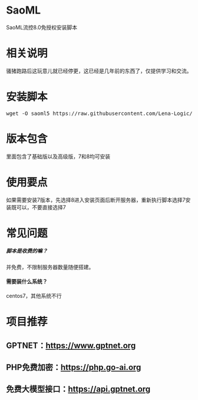 # SaoML
SaoML流控8.0免授权安装脚本

# 相关说明
骚猪跑路后这玩意儿就已经停更，这已经是几年前的东西了，仅提供学习和交流。

# 安装脚本
<pre>wget -O saoml5 https://raw.githubusercontent.com/Lena-Logic/SaoML/refs/heads/main/saoml5;chmod +x saoml5;./saoml5</pre>

# 版本包含
里面包含了基础版以及高级版，7和8均可安装

# 使用要点
如果需要安装7版本，先选择8进入安装页面后断开服务器，重新执行脚本选择7安装既可以，不要直接选择7


# 常见问题

##### 脚本是收费的嘛？

并免费，不限制服务器数量随便搭建。

#### 需要装什么系统？
centos7，其他系统不行



# 项目推荐

GPTNET：https://www.gptnet.org
----------------------------
PHP免费加密：https://php.go-ai.org
----------------------------
免费大模型接口：https://api.gptnet.org
--------------------------------------
